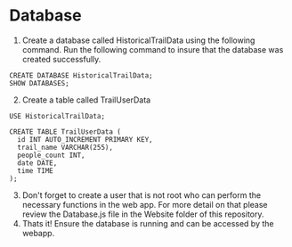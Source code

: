 # Database
1. Create a database called HistoricalTrailData using the following command. Run the following command to insure
that the database was created successfully. 
````
CREATE DATABASE HistoricalTrailData;
SHOW DATABASES;
````
2. Create a table called TrailUserData
````
USE HistoricalTrailData;

CREATE TABLE TrailUserData (
  id INT AUTO_INCREMENT PRIMARY KEY,
  trail_name VARCHAR(255),
  people_count INT,
  date DATE,
  time TIME
);
````
3. Don't forget to create a user that is not root who can perform the necessary functions in the web app. For more
detail on that please review the Database.js file in the Website folder of this repository.
4. Thats it! Ensure the database is running and can be accessed by the webapp. 
